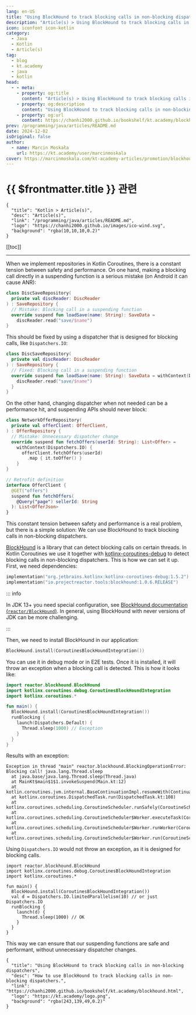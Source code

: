 ```yaml
---
lang: en-US
title: "Using BlockHound to track blocking calls in non-blocking dispatchers"
description: "Article(s) > Using BlockHound to track blocking calls in non-blocking dispatchers"
icon: iconfont icon-kotlin
category:
  - Java
  - Kotlin
  - Article(s)
tag:
  - blog
  - kt.academy
  - java
  - kotlin
head:
  - - meta:
    - property: og:title
      content: "Article(s) > Using BlockHound to track blocking calls in non-blocking dispatchers"
    - property: og:description
      content: "Using BlockHound to track blocking calls in non-blocking dispatchers"
    - property: og:url
      content: https://chanhi2000.github.io/bookshelf/kt.academy/blockhound.html
prev: /programming/java/articles/README.md
date: 2024-12-02
isOriginal: false
author: 
  - name: Marcin Moskała
    url: https://kt.academy/user/marcinmoskala
cover: https://marcinmoskala.com/kt-academy-articles/promotion/blockhound.jpg
---
```


# {{ $frontmatter.title }} 관련

```component VPCard
{
  "title": "Kotlin > Article(s)",
  "desc": "Article(s)",
  "link": "/programming/java/articles/README.md",
  "logo": "https://chanhi2000.github.io/images/ico-wind.svg",
  "background": "rgba(10,10,10,0.2)"
}
```

[[toc]]

---

<SiteInfo
  name="Using BlockHound to track blocking calls in non-blocking dispatchers"
  desc="How to use BlockHound to track blocking calls in non-blocking dispatchers."
  url="https://kt.academy/article/blockhound"
  logo="https://kt.academy/logo.png"
  preview="https://marcinmoskala.com/kt-academy-articles/promotion/blockhound.jpg"/>

When we implement repositories in Kotlin Coroutines, there is a constant tension between safety and performance. On one hand, making a blocking call directly in a suspending function is a serious mistake (on Android it can cause ANR):

```kotlin title="DiscSaveRepository.kt"
class DiscSaveRepository(
  private val discReader: DiscReader
) : SaveRepository {
  // Mistake: Blocking call in a suspending function
  override suspend fun loadSave(name: String): SaveData =
    discReader.read("save/$name")
}
```

This should be fixed by using a dispatcher that is designed for blocking calls, like `Dispatchers.IO`:

```kotlin title="DiscSaveRepository.kt"
class DiscSaveRepository(
  private val discReader: DiscReader
) : SaveRepository {
  // Fixed: Blocking call in a suspending function
  override suspend fun loadSave(name: String): SaveData = withContext(Dispatchers.IO) {
    discReader.read("save/$name")
  }
}
```

On the other hand, changing dispatcher when not needed can be a performance hit, and suspending APIs should never block:

```kotlin
class NetworkOfferRepository(
  private val offerClient: OfferClient,
) : OfferRepository {
  // Mistake: Unnecessary dispatcher change
  override suspend fun fetchOffers(userId: String): List<Offer> =
    withContext(Dispatchers.IO) {
      offerClient.fetchOffers(userId)
        .map { it.toOffer() }
    }
}

// Retrofit definition
interface OfferClient {
  @GET("offers")
  suspend fun fetchOffers(
    @Query("page") sellerId: String
  ): List<OfferJson>
}
```

This constant tension between safety and performance is a real problem, but there is a simple solution: We can use BlockHound to track blocking calls in non-blocking dispatchers.

[BlockHound](https://github.com/reactor/BlockHound) is a library that can detect blocking calls on certain threads. In Kotlin Coroutines we use it together with [kotlinx-coroutines-debug](https://kotlinlang.org/api/kotlinx.coroutines/kotlinx-coroutines-debug/) to detect blocking calls in non-blocking dispatchers. This is how we can set it up. First, we need dependencies:

```kotlin title="build.gradle.kts"
implementation("org.jetbrains.kotlinx:kotlinx-coroutines-debug:1.5.2")
implementation("io.projectreactor.tools:blockhound:1.0.6.RELEASE")
```

::: info

In JDK 13+ you need special configuration, see [BlockHound documentation (<FontIcon icon="iconfont icon-github"/>`reactor/BlockHound`)](https://github.com/reactor/BlockHound). In general, using BlockHound with never versions of JDK can be more challenging.

<SiteInfo
  name="reactor/BlockHound"
  desc="Java agent to detect blocking calls from non-blocking threads."
  url="https://github.com/reactor/BlockHound/"
  logo="https://github.githubassets.com/favicons/favicon-dark.svg"
  preview="https://opengraph.githubassets.com/fa7cce1109e4c6c756405be7dbfea131541aff0c37edbeaa9806ad1a8d4b6986/reactor/BlockHound"/>

:::

Then, we need to install BlockHound in our application:

```kotlin
BlockHound.install(CoroutinesBlockHoundIntegration())
```

You can use it in debug mode or in E2E tests. Once it is installed, it will throw an exception when a blocking call is detected. This is how it looks like:

```kotlin title="main.kt"
import reactor.blockhound.BlockHound
import kotlinx.coroutines.debug.CoroutinesBlockHoundIntegration
import kotlinx.coroutines.*

fun main() {
  BlockHound.install(CoroutinesBlockHoundIntegration())
  runBlocking { 
    launch(Dispatchers.Default) { 
      Thread.sleep(1000) // Exception
    }
  }
}
```

Results with an exception:

```plaintext{1} title="log"
Exception in thread "main" reactor.blockhound.BlockingOperationError: Blocking call! java.lang.Thread.sleep
  at java.base/java.lang.Thread.sleep(Thread.java)
  at MainKt$main$1$1.invokeSuspend(Main.kt:12)
  at kotlin.coroutines.jvm.internal.BaseContinuationImpl.resumeWith(ContinuationImpl.kt:33)
  at kotlinx.coroutines.DispatchedTask.run(DispatchedTask.kt:108)
  at kotlinx.coroutines.scheduling.CoroutineScheduler.runSafely(CoroutineScheduler.kt:584)
  at kotlinx.coroutines.scheduling.CoroutineScheduler$Worker.executeTask(CoroutineScheduler.kt:793)
  at kotlinx.coroutines.scheduling.CoroutineScheduler$Worker.runWorker(CoroutineScheduler.kt:697)
  at kotlinx.coroutines.scheduling.CoroutineScheduler$Worker.run(CoroutineScheduler.kt:684)
```

Using `Dispatchers.IO` would not throw an exception, as it is designed for blocking calls.

```kotlin{7} title="main.kt"
import reactor.blockhound.BlockHound
import kotlinx.coroutines.debug.CoroutinesBlockHoundIntegration
import kotlinx.coroutines.*

fun main() {
  BlockHound.install(CoroutinesBlockHoundIntegration())
  val d = Dispatchers.IO.limitedParallelism(10) // or just Dispatchers.IO
  runBlocking { 
    launch(d) { 
      Thread.sleep(1000) // OK
    }
  }
}
```

This way we can ensure that our suspending functions are safe and performant, without unnecessary dispatcher changes.

<!-- TODO: add ARTICLE CARD -->
```component VPCard
{
  "title": "Using BlockHound to track blocking calls in non-blocking dispatchers",
  "desc": "How to use BlockHound to track blocking calls in non-blocking dispatchers.",
  "link": "https://chanhi2000.github.io/bookshelf/kt.academy/blockhound.html",
  "logo": "https://kt.academy/logo.png",
  "background": "rgba(243,139,49,0.2)"
}
```
